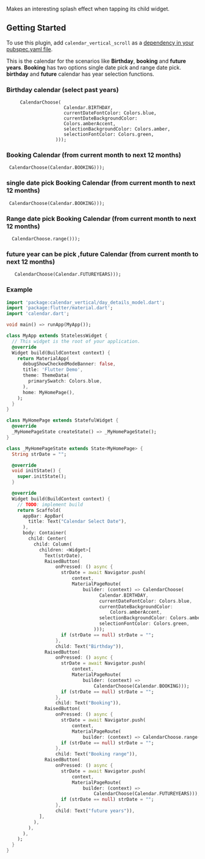 
Makes an interesting splash effect when tapping its child widget.  
  
## Getting Started  
  
To use this plugin, add `calendar_vertical_scroll` as a [dependency in your pubspec.yaml file](https://flutter.io/platform-plugins/).  
  
This is the calendar for the scenarios like **Birthday**, **booking** and **future years**. **Booking** has two options single date pick and range date pick. **birthday** and **future** calendar has year selection functions. 
 
### Birthday calendar (select past years)
```text
     CalendarChoose(
                     Calendar.BIRTHDAY,
                     currentDateFontColor: Colors.blue,
                     currentDateBackgroundColor:
                     Colors.amberAccent,
                     selectionBackgroundColor: Colors.amber,
                     selectionFontColor: Colors.green,
                  )));

```
### Booking Calendar (from current month to next 12 months)
```text
 CalendarChoose(Calendar.BOOKING)));
```

### single date pick Booking Calendar (from current month to next 12 months)
```text
 CalendarChoose(Calendar.BOOKING)));
```

### Range date pick Booking Calendar (from current month to next 12 months)
```text
  CalendarChoose.range()));
```
### future year can be pick ,future Calendar (from current month to next 12 months)
```text
   CalendarChoose(Calendar.FUTUREYEARS)));
```

### Example  
  
```dart  
import 'package:calendar_vertical/day_details_model.dart';
import 'package:flutter/material.dart';
import 'calendar.dart';

void main() => runApp(MyApp());

class MyApp extends StatelessWidget {
  // This widget is the root of your application.
  @override
  Widget build(BuildContext context) {
    return MaterialApp(
      debugShowCheckedModeBanner: false,
      title: 'Flutter Demo',
      theme: ThemeData(
        primarySwatch: Colors.blue,
      ),
      home: MyHomePage(),
    );
  }
}

class MyHomePage extends StatefulWidget {
  @override
  _MyHomePageState createState() => _MyHomePageState();
}

class _MyHomePageState extends State<MyHomePage> {
  String strDate = "";

  @override
  void initState() {
    super.initState();
  }

  @override
  Widget build(BuildContext context) {
    // TODO: implement build
    return Scaffold(
      appBar: AppBar(
        title: Text("Calendar Select Date"),
      ),
      body: Container(
        child: Center(
          child: Column(
            children: <Widget>[
              Text(strDate),
              RaisedButton(
                  onPressed: () async {
                    strDate = await Navigator.push(
                        context,
                        MaterialPageRoute(
                            builder: (context) => CalendarChoose(
                                  Calendar.BIRTHDAY,
                                  currentDateFontColor: Colors.blue,
                                  currentDateBackgroundColor:
                                      Colors.amberAccent,
                                  selectionBackgroundColor: Colors.amber,
                                  selectionFontColor: Colors.green,
                                )));
                    if (strDate == null) strDate = "";
                  },
                  child: Text("Birthday")),
              RaisedButton(
                  onPressed: () async {
                    strDate = await Navigator.push(
                        context,
                        MaterialPageRoute(
                            builder: (context) =>
                                CalendarChoose(Calendar.BOOKING)));
                    if (strDate == null) strDate = "";
                  },
                  child: Text("Booking")),
              RaisedButton(
                  onPressed: () async {
                    strDate = await Navigator.push(
                        context,
                        MaterialPageRoute(
                            builder: (context) => CalendarChoose.range()));
                    if (strDate == null) strDate = "";
                  },
                  child: Text("Booking range")),
              RaisedButton(
                  onPressed: () async {
                    strDate = await Navigator.push(
                        context,
                        MaterialPageRoute(
                            builder: (context) =>
                                CalendarChoose(Calendar.FUTUREYEARS)));
                    if (strDate == null) strDate = "";
                  },
                  child: Text("future years")),
            ],
          ),
        ),
      ),
    );
  }
}
```